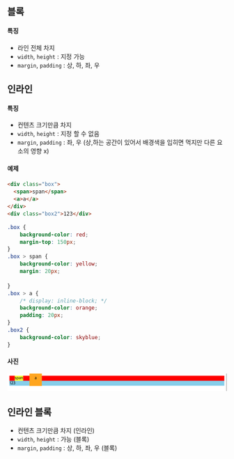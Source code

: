 ## 블록

#### 특징

- 라인 전체 차지
- `width`, `height` :  지정 가능
- `margin`, `padding` : 상, 하, 좌, 우 



## 인라인

#### 특징

- 컨텐츠 크기만큼 차지
- `width`, `height` : 지정 할 수 없음
- `margin`, `padding` : 좌, 우 (상,하는 공간이 있어서 배경색을 입히면 먹지만 다른 요소의 영향 x)

#### 예제

```html
<div class="box">
  <span>span</span>
  <a>a</a>
</div>
<div class="box2">123</div>
```

```css
.box {
    background-color: red;
    margin-top: 150px;
}
.box > span {
    background-color: yellow;
    margin: 20px;

}
.box > a {
    /* display: inline-block; */
    background-color: orange;
    padding: 20px;
}
.box2 {
    background-color: skyblue;
}
```

#### 사진

![](../images/inline.png)



## 인라인 블록

- 컨텐츠 크기만큼 차지 (인라인)
- `width`, `height` : 가능 (블록)
- `margin`, `padding` : 상, 하, 좌, 우 (블록)

